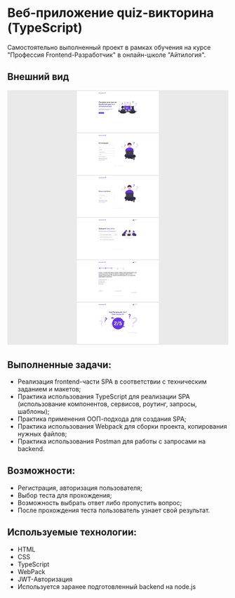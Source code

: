# Веб-приложение quiz-викторина (TypeScript)

Самостоятельно выполненный проект в рамках обучения на курсе "Профессия Frontend-Разработчик" в онлайн-школе "Айтилогия".

## Внешний вид

![project-screen](project-image.jpg)

## Выполненные задачи:
- Реализация frontend-части SPA в соответствии с техническим заданием и макетов;
- Практика использования TypeScript для реализации SPA (использование компонентов, сервисов, роутинг, запросы, шаблоны);
- Практика применения ООП-подхода для создания SPA;
- Практика использования Webpack для сборки проекта, копирования нужных файлов;
- Практика использования Postman для работы с запросами на backend.

## Возможности:
* Регистрация, авторизация пользователя;
* Выбор теста для прохождения;
* Возможность выбрать ответ либо пропустить вопрос;
* После прохождения теста пользователь узнает свой результат.

## Используемые технологии:
* HTML
* CSS
* TypeScript
* WebPack
* JWT-Авторизация
* Используется заранее подготовленный backend на node.js